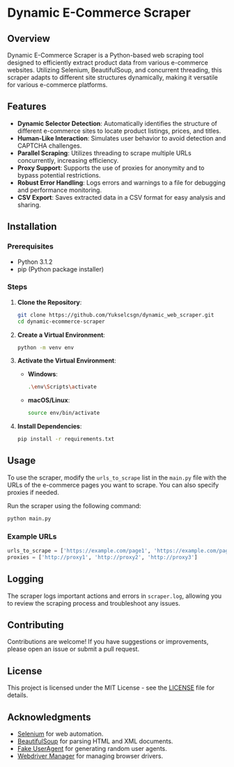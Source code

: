 
# Dynamic E-Commerce Scraper

## Overview

Dynamic E-Commerce Scraper is a Python-based web scraping tool designed to efficiently extract product data from various e-commerce websites. Utilizing Selenium, BeautifulSoup, and concurrent threading, this scraper adapts to different site structures dynamically, making it versatile for various e-commerce platforms.

## Features

- **Dynamic Selector Detection**: Automatically identifies the structure of different e-commerce sites to locate product listings, prices, and titles.
- **Human-Like Interaction**: Simulates user behavior to avoid detection and CAPTCHA challenges.
- **Parallel Scraping**: Utilizes threading to scrape multiple URLs concurrently, increasing efficiency.
- **Proxy Support**: Supports the use of proxies for anonymity and to bypass potential restrictions.
- **Robust Error Handling**: Logs errors and warnings to a file for debugging and performance monitoring.
- **CSV Export**: Saves extracted data in a CSV format for easy analysis and sharing.

## Installation

### Prerequisites

- Python 3.1.2
- pip (Python package installer)

### Steps

1. **Clone the Repository**:
   ```bash
   git clone https://github.com/Yukselcsgn/dynamic_web_scraper.git
   cd dynamic-ecommerce-scraper
   ```

2. **Create a Virtual Environment**:
   ```bash
   python -m venv env
   ```

3. **Activate the Virtual Environment**:
   - **Windows**:
     ```bash
     .\env\Scripts\activate
     ```
   - **macOS/Linux**:
     ```bash
     source env/bin/activate
     ```

4. **Install Dependencies**:
   ```bash
   pip install -r requirements.txt
   ```

## Usage

To use the scraper, modify the `urls_to_scrape` list in the `main.py` file with the URLs of the e-commerce pages you want to scrape. You can also specify proxies if needed.

Run the scraper using the following command:
```bash
python main.py
```

### Example URLs
```python
urls_to_scrape = ['https://example.com/page1', 'https://example.com/page2']
proxies = ['http://proxy1', 'http://proxy2', 'http://proxy3']
```

## Logging

The scraper logs important actions and errors in `scraper.log`, allowing you to review the scraping process and troubleshoot any issues.

## Contributing

Contributions are welcome! If you have suggestions or improvements, please open an issue or submit a pull request.

## License

This project is licensed under the MIT License - see the [LICENSE](LICENSE) file for details.

## Acknowledgments

- [Selenium](https://www.selenium.dev/) for web automation.
- [BeautifulSoup](https://www.crummy.com/software/BeautifulSoup/) for parsing HTML and XML documents.
- [Fake UserAgent](https://github.com/helixdragon/fake-useragent) for generating random user agents.
- [Webdriver Manager](https://github.com/SergeyPirogov/webdriver_manager) for managing browser drivers.
